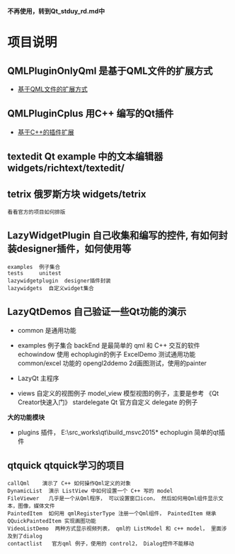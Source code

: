 **不再使用，转到Qt_stduy_rd.md中**

# 项目说明
## QMLPluginOnlyQml  是基于QML文件的扩展方式

- [基于QML文件的扩展方式](https://www.cnblogs.com/senior-engineer/p/5596976.html)

## QMLPluginCplus    用C++ 编写的Qt插件

- [基于C++的插件扩展](https://www.cnblogs.com/senior-engineer/p/5596988.html)

	
## textedit    Qt example 中的文本编辑器  widgets/richtext/textedit/

## tetrix  俄罗斯方块 widgets/tetrix 
	看看官方的项目如何排版

## LazyWidgetPlugin  自己收集和编写的控件, 有如何封装designer插件，如何使用等
	examples  例子集合
	tests     unitest
	lazywidgetplugin  designer插件封装
	lazywidgets  自定义widget集合
	
## LazyQtDemos  自己验证一些Qt功能的演示
- common 是通用功能
	
- examples  例子集合
		backEnd 是最简单的 qml 和 C++ 交互的软件
		echowindow  使用 echoplugin的例子
		ExcelDemo  测试通用功能 common/excel 功能的
		opengl2ddemo  2d画图测试，使用的painter
		
- LazyQt   主程序
	
- views  自定义的视图例子
		model_view  模型视图的例子，主要是参考 《Qt Creator快速入门》
		stardelegate  Qt 官方自定义 delegate 的例子
	
 **大的功能模块**
- plugins 插件， E:\src_works\qt\build_msvc2015\*
		echoplugin 简单的qt插件

## qtquick qtquick学习的项目
	
	callQml    演示了 C++ 如何操作Qml定义的对象
	DynamicList  演示 ListView 中如何设置一个 C++ 写的 model
	FileViewer   几乎是一个从Qml程序， 可以设置窗口icon， 然后如何用Qml组件显示文本，图像，媒体文件
	PaintedItem  如何用 qmlRegisterType 注册一个Qml组件， PaintedItem 继承 QQuickPaintedItem 实现画图功能
	VideoListDemo  两种方式显示视频列表， qml的 ListModel 和 c++ model， 里面涉及到了dialog
	contactlist   官方qml 例子，使用的 control2， Dialog控件不能移动
	
	

